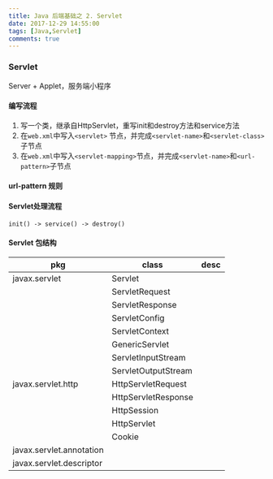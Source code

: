```yaml
---
title: Java 后端基础之 2. Servlet
date: 2017-12-29 14:55:00
tags: [Java,Servlet]
comments: true
---
```



### Servlet

Server + Applet，服务端小程序

#### 编写流程

1. 写一个类，继承自HttpServlet，重写init和destroy方法和service方法
2. 在`web.xml`中写入`<servlet>` 节点，并完成`<servlet-name>`和`<servlet-class>`子节点
3. 在`web.xml`中写入`<servlet-mapping>`节点，并完成`<servlet-name>`和`<url-pattern>`子节点

#### url-pattern 规则

#### Servlet处理流程

`init() -> service() -> destroy()`

#### Servlet 包结构

| pkg                      | class               | desc |
| ------------------------ | ------------------- | ---- |
| javax.servlet            | Servlet             |      |
|                          | ServletRequest      |      |
|                          | ServletResponse     |      |
|                          | ServletConfig       |      |
|                          | ServletContext      |      |
|                          | GenericServlet      |      |
|                          | ServletInputStream  |      |
|                          | ServletOutputStream |      |
| javax.servlet.http       | HttpServletRequest  |      |
|                          | HttpServletResponse |      |
|                          | HttpSession         |      |
|                          | HttpServlet         |      |
|                          | Cookie              |      |
| javax.servlet.annotation |                     |      |
| javax.servlet.descriptor |                     |      |

